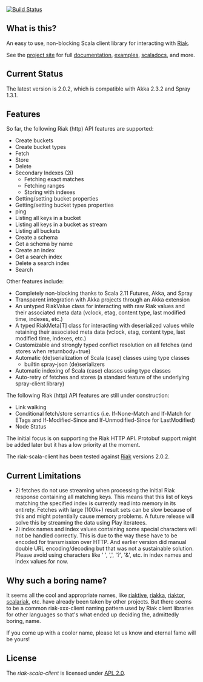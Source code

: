 
[![Build Status](https://api.travis-ci.org/mordonez-me/riak-scala-client.png?branch=master)](https://travis-ci.org/mordonez-me/riak-scala-client)

## What is this?

An easy to use, non-blocking Scala client library for interacting with [Riak].

See the [project site] for full [documentation], [examples], [scaladocs], and more.


## Current Status
The latest version is 2.0.2, which is compatible with Akka 2.3.2 and Spray 1.3.1.


## Features

So far, the following Riak (http) API features are supported:

- Create buckets
- Create bucket types
- Fetch
- Store
- Delete
- Secondary Indexes (2i)
    - Fetching exact matches
    - Fetching ranges
    - Storing with indexes
- Getting/setting bucket properties
- Getting/setting bucket types properties
- ping
- Listing all keys in a bucket
- Listing all keys in a bucket as stream
- Listing all buckets
- Create a schema
- Get a schema by name
- Create an index
- Get a search index
- Delete a search index
- Search

Other features include:

- Completely non-blocking thanks to Scala 2.11 Futures, Akka, and Spray
- Transparent integration with Akka projects through an Akka extension
- An untyped RiakValue class for interacting with raw Riak values and their associated
  meta data (vclock, etag, content type, last modified time, indexes, etc.)
- A typed RiakMeta[T] class for interacting with deserialized values while retaining
  their associated meta data (vclock, etag, content type, last modified time, indexes, etc.)
- Customizable and strongly typed conflict resolution on all fetches (and stores when returnbody=true)
- Automatic (de)serialization of Scala (case) classes using type classes
    - builtin spray-json (de)serializers
- Automatic indexing of Scala (case) classes using type classes
- Auto-retry of fetches and stores (a standard feature of the underlying spray-client library)

The following Riak (http) API features are still under construction:

- Link walking
- Conditional fetch/store semantics (i.e. If-None-Match and If-Match for ETags and
  If-Modified-Since and If-Unmodified-Since for LastModified)
- Node Status

The initial focus is on supporting the Riak HTTP API. Protobuf support might be added
later but it has a low priority at the moment.

The riak-scala-client has been tested against [Riak] versions 2.0.2.


## Current Limitations

- 2i fetches do not use streaming when processing the initial Riak response containing
  all matching keys. This means that this list of keys matching the specified index
  is currently read into memory in its entirety. Fetches with large (100k+) result sets can
  be slow because of this and might potentially cause memory problems. A future release
  will solve this by streaming the data using Play iteratees.
- 2i index names and index values containing some special characters will not be handled
  correctly. This is due to the way these have to be encoded for transmission over HTTP.
  And earlier version did manual double URL encoding/decoding but that was not a
  sustainable solution. Please avoid using characters like ' ', ',', '?', '&', etc.
  in index names and index values for now.


## Why such a boring name?

It seems all the cool and appropriate names, like [riaktive], [riakka], [riaktor],
[scalariak], etc. have already been taken by other projects. But there seems to be a
common riak-xxx-client naming pattern used by Riak client libraries for other languages
so that's what ended up deciding the, admittedly boring, name.

If you come up with a cooler name, please let us know and eternal fame will be yours!


## License

The _riak-scala-client_ is licensed under [APL 2.0].

  [project site]:       http://riak.scalapenos.com/
  [documentation]:      http://riak.scalapenos.com/documentation.html
  [examples]:           http://riak.scalapenos.com/examples.html
  [scaladocs]:          http://riak.scalapenos.com/scaladocs/index.html#com.scalapenos.riak.package
  [Riak]:               http://basho.com/riak/
  [Akka]:               http://akka.io/
  [Spray]:              http://spray.io/
  [APL 2.0]:            http://www.apache.org/licenses/LICENSE-2.0
  [riaktive]:           https://github.com/xaleraz/Riaktive
  [riakka]:             https://github.com/timperrett/riakka
  [riaktor]:            https://github.com/benmyles/riaktor
  [scalariak]:          https://github.com/ariejdl/scala-riak
